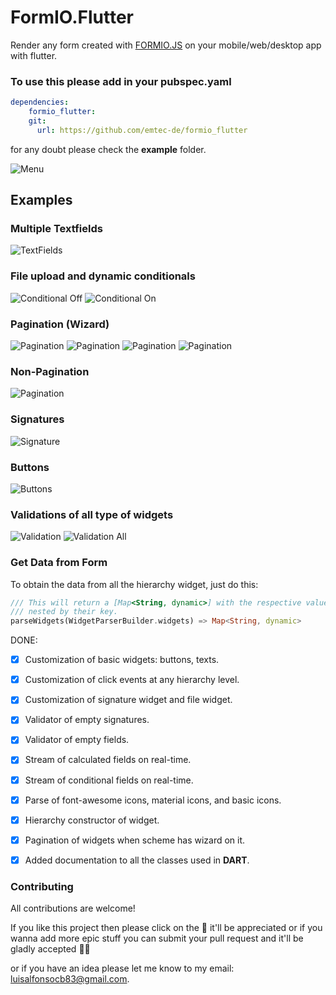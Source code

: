 # FormIO.Flutter
Render any form created with [FORMIO.JS](https://formio.github.io/formio.js) on your mobile/web/desktop app with flutter.


### To use this please add in your **pubspec.yaml**

```yaml
dependencies:
    formio_flutter:
    git:
      url: https://github.com/emtec-de/formio_flutter
```

for any doubt please check the **example** folder.

![Menu](screenshots/menu.png)

## Examples

### Multiple Textfields

![TextFields](screenshots/textfields.png)


### File upload and dynamic conditionals

![Conditional Off](screenshots/file_conditional_off.png)
![Conditional On](screenshots/file_conditional_on.png)
### Pagination (Wizard)

![Pagination](screenshots/pagination_1.png)
![Pagination](screenshots/pagination_2.png)
![Pagination](screenshots/pagination_3.png)
![Pagination](screenshots/pagination_4.png)

### Non-Pagination

![Pagination](screenshots/non_pagination.png)

### Signatures

![Signature](screenshots/signature.png)

### Buttons


![Buttons](screenshots/buttons.png)

### Validations of all type of widgets

![Validation](screenshots/validation_signature.png)
![Validation All](screenshots/validation_fields.png)

### Get Data from Form

To obtain the data from all the hierarchy widget, just do this:
```dart
/// This will return a [Map<String, dynamic>] with the respective value of the widget 
/// nested by their key.
parseWidgets(WidgetParserBuilder.widgets) => Map<String, dynamic>
```

DONE:
- [x] Customization of basic widgets: buttons, texts.
- [x] Customization of click events at any hierarchy level.
- [x] Customization of signature widget and file widget.
- [x] Validator of empty signatures.
- [x] Validator of empty fields.
- [x] Stream of calculated fields on real-time.
- [x] Stream of conditional fields on real-time.
- [x] Parse of font-awesome icons, material icons, and basic icons.
- [x] Hierarchy constructor of widget.
- [x] Pagination of widgets when scheme has wizard on it.
- [x] Added documentation to all the classes used in **DART**.



### Contributing

All contributions are welcome!

If you like this project then please click on the :star2: it'll be appreciated or if you wanna add more epic stuff you can submit your pull request and it'll be gladly accepted :ok_man:

or if you have an idea please let me know to my email: <luisalfonsocb83@gmail.com>.
